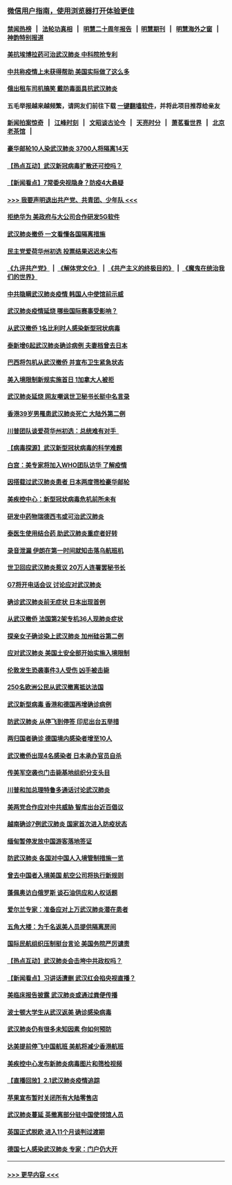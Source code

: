 ### [微信用户指南，使用浏览器打开体验更佳](https://github.com/gfw-breaker/banned-news1/blob/master/indexes/wechat-guide.md?t=0)
#### [禁闻热榜](热点新闻.md?t=0)  &nbsp;&nbsp;|&nbsp;&nbsp; [法轮功真相](https://github.com/gfw-breaker/truth/blob/master/README.md?t=0) &nbsp;&nbsp;|&nbsp;&nbsp; [明慧二十周年报告](https://github.com/gfw-breaker/mh-reports/blob/master/README.md?t=0) &nbsp;&nbsp;|&nbsp;&nbsp;[明慧期刊](https://github.com/gfw-breaker/mh-qikan) &nbsp;&nbsp;|&nbsp;&nbsp; [明慧海外之窗](https://github.com/gfw-breaker/mh-news/blob/master/README.md?t=0) &nbsp;&nbsp;|&nbsp;&nbsp; [神韵特别报道](https://github.com/gfw-breaker/mh-news/blob/master/shenyun.md?t=0)
#### [美抗埃博拉药可治武汉肺炎 中科院抢专利](../pages/nsc418/n11846409.md?t=02052222) 
#### [中共称疫情上未获得帮助 美国实际做了这么多](../pages/nsc418/n11846008.md?t=02052222) 
#### [俄出租车司机搞笑 戴防毒面具抗武汉肺炎](../pages/nsc418/n11845703.md?t=02052222) 
#### 五毛举报越来越频繁，请网友们前往下载 [一键翻墙软件](https://github.com/gfw-breaker/ssr-accounts)，并将此项目推荐给亲友
#### [新闻拍案惊奇](https://github.com/gfw-breaker/banned-news1/blob/master/pages/link4.md) &nbsp;&nbsp;|&nbsp;&nbsp; [江峰时刻](https://github.com/gfw-breaker/banned-news1/blob/master/pages/link4.md) &nbsp;&nbsp;|&nbsp;&nbsp; [文昭谈古论今](https://github.com/gfw-breaker/banned-news1/blob/master/pages/link4.md) &nbsp;&nbsp;|&nbsp;&nbsp; [天亮时分](https://github.com/gfw-breaker/banned-news1/blob/master/pages/link4.md) &nbsp;&nbsp;|&nbsp;&nbsp; [萧茗看世界](https://github.com/gfw-breaker/banned-news1/blob/master/pages/link4.md) &nbsp;&nbsp;|&nbsp;&nbsp; [北京老茶馆](https://github.com/gfw-breaker/banned-news1/blob/master/pages/link4.md) &nbsp;&nbsp;|&nbsp;&nbsp; 
#### [豪华邮轮10人染武汉肺炎 3700人将隔离14天](../pages/nsc418/n11845543.md?t=02052222) 
#### [【热点互动】武汉新冠病毒扩散还可控吗？](../pages/nsc418/n11844750.md?t=02052222) 
#### [【新闻看点】7常委央视隐身？防疫4大悬疑](../pages/nsc418/n11844611.md?t=02052222) 
#### [>>> 我要声明退出共产党、共青团、少年队 <<<](https://github.com/begood0513/goodnews/blob/master/quit/letter.md) 
#### [拒绝华为 美政府与大公司合作研发5G软件](../pages/nsc418/n11844625.md?t=02052222) 
#### [武汉肺炎撤侨 一文看懂各国隔离措施](../pages/nsc418/n11844216.md?t=02052222) 
#### [民主党爱荷华州初选 投票结果迟迟未公布](../pages/nsc418/n11844207.md?t=02052222) 
#### [《九评共产党》](https://github.com/begood0513/9ping.md/blob/master/README.md) &nbsp;|&nbsp; [《解体党文化》](../../../../jtdwh.md/blob/master/README.md)  &nbsp;|&nbsp; [《共产主义的终极目的》](../../../../gczydzjmd.md/blob/master/README.md) &nbsp;|&nbsp; [《魔鬼在统治我们的世界》](../../../../mgztzwmdsj.md/blob/master/README.md) 
#### [中共隐瞒武汉肺炎疫情 韩国人中使馆前示威](../pages/nsc418/n11844084.md?t=02052222) 
#### [武汉肺炎疫情延烧 哪些国际赛事受影响？](../pages/nsc418/n11843958.md?t=02052222) 
#### [从武汉撤侨 1名比利时人感染新型冠状病毒](../pages/nsc418/n11843977.md?t=02052222) 
#### [泰新增6起武汉肺炎确诊病例 夫妻档曾去日本](../pages/nsc418/n11843900.md?t=02052222) 
#### [巴西将包机从武汉撤侨 并宣布卫生紧急状态](../pages/nsc418/n11843418.md?t=02052222) 
#### [美入境限制新规实施首日 1加拿大人被拒](../pages/nsc418/n11843058.md?t=02052222) 
#### [武汉肺炎延烧 网友嘲讽世卫秘书长挺中名言录](../pages/nsc418/n11843056.md?t=02052222) 
#### [香港39岁男罹患武汉肺炎死亡 大陆外第二例](../pages/nsc418/n11843026.md?t=02052222) 
#### [川普团队谈爱荷华州初选：总统难有对手  ](../pages/nsc418/n11842867.md?t=02052222) 
#### [【病毒探源】武汉新型冠状病毒的科学难题](../pages/nsc418/n11842176.md?t=02052222) 
#### [白宫：美专家将加入WHO团队访华 了解疫情](../pages/nsc418/n11842198.md?t=02052222) 
#### [因搭载过武汉肺炎患者 日本两度筛检豪华邮轮](../pages/nsc418/n11842447.md?t=02052222) 
#### [美疾控中心：新型冠状病毒危机前所未有](../pages/nsc418/n11842406.md?t=02052222) 
#### [研发中药物瑞德西韦或可治武汉肺炎](../pages/nsc418/n11842100.md?t=02052222) 
#### [泰医生使用结合药 助武汉肺炎重症者好转](../pages/nsc418/n11842096.md?t=02052222) 
#### [录音泄漏 伊朗在第一时间就知击落乌航班机](../pages/nsc418/n11842002.md?t=02052222) 
#### [世卫回应武汉肺炎惹议 20万人连署罢秘书长](../pages/nsc418/n11841664.md?t=02052222) 
#### [G7将开电话会议 讨论应对武汉肺炎](../pages/nsc418/n11841658.md?t=02052222) 
#### [确诊武汉肺炎前无症状 日本出现首例](../pages/nsc418/n11841567.md?t=02052222) 
#### [从武汉撤侨 法国第2架专机36人现肺炎症状](../pages/nsc418/n11841382.md?t=02052222) 
#### [探亲女子确诊染上武汉肺炎 加州硅谷第二例](../pages/nsc418/n11839784.md?t=02052222) 
#### [应对武汉肺炎 美国土安全部开始实施入境限制](../pages/nsc418/n11839729.md?t=02052222) 
#### [伦敦发生恐袭事件3人受伤 凶手被击毙](../pages/nsc418/n11839442.md?t=02052222) 
#### [250名欧洲公民从武汉撤离抵达法国](../pages/nsc418/n11839438.md?t=02052222) 
#### [武汉新型病毒 香港和德国再增确诊病例](../pages/nsc418/n11839381.md?t=02052222) 
#### [防武汉肺炎 从停飞到停签 印尼出台五举措](../pages/nsc418/n11839282.md?t=02052222) 
#### [两归国者确诊 德国境内感染者增至10人](../pages/nsc418/n11839164.md?t=02052222) 
#### [武汉撤侨出现4名感染者 日本承办官员自杀](../pages/nsc418/n11839044.md?t=02052222) 
#### [传美军空袭也门击毙基地组织分支头目](../pages/nsc418/n11839210.md?t=02052222) 
#### [川普和加总理特鲁多通话讨论武汉肺炎](../pages/nsc418/n11839128.md?t=02052222) 
#### [美两党合作应对中共威胁 智库出台近百倡议](../pages/nsc418/n11838437.md?t=02052222) 
#### [越南确诊7例武汉肺炎 国家首次进入防疫状态](../pages/nsc418/n11838860.md?t=02052222) 
#### [缅甸暂停发放中国游客落地签证](../pages/nsc418/n11838730.md?t=02052222) 
#### [防武汉肺炎 各国对中国人入境管制措施一览](../pages/nsc418/n11838726.md?t=02052222) 
#### [曾去中国者入境美国 航空公司将执行新规则](../pages/nsc418/n11838375.md?t=02052222) 
#### [蓬佩奥访白俄罗斯 谈石油供应和人权话题](../pages/nsc418/n11838242.md?t=02052222) 
#### [爱尔兰专家：准备应对上万武汉肺炎潜在患者](../pages/nsc418/n11837978.md?t=02052222) 
#### [五角大楼：为千名返美人员提供隔离房间](../pages/nsc418/n11837831.md?t=02052222) 
#### [国际民航组织压制挺台言论 美国务院严厉谴责](../pages/nsc418/n11837791.md?t=02052222) 
#### [【热点互动】武汉肺炎会击垮中共政权吗？](../pages/nsc418/n11837779.md?t=02052222) 
#### [【新闻看点】习讲话遭删 武汉红会掐央视直播？](../pages/nsc418/n11837573.md?t=02052222) 
#### [美临床报告披露 武汉肺炎或通过粪便传播](../pages/nsc418/n11837626.md?t=02052222) 
#### [波士顿大学生从武汉返美 确诊感染病毒](../pages/nsc418/n11837580.md?t=02052222) 
#### [武汉肺炎仍有很多未知因素 你如何预防](../pages/nsc418/n11837666.md?t=02052222) 
#### [达美提前停飞中国航班 美航将减少香港航班](../pages/nsc418/n11837649.md?t=02052222) 
#### [美疾控中心发布新肺炎病毒图片和筛检视频](../pages/nsc418/n11837491.md?t=02052222) 
#### [【直播回放】2.1武汉肺炎疫情追踪](../pages/nsc418/n11837232.md?t=02052222) 
#### [苹果宣布暂时关闭所有大陆零售店](../pages/nsc418/n11837097.md?t=02052222) 
#### [武汉肺炎蔓延 英撤离部分驻中国使领馆人员](../pages/nsc418/n11837061.md?t=02052222) 
#### [英国正式脱欧 进入11个月谈判过渡期](../pages/nsc418/n11836911.md?t=02052222) 
#### [德国七人感染武汉肺炎 专家：门户仍大开](../pages/nsc418/n11836344.md?t=02052222) 

----
#### [ >>> 更早内容 <<< ](../indexes/nsc418-earlier.md)
